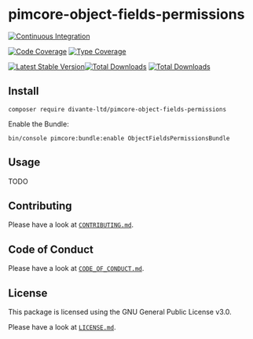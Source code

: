 # pimcore-object-fields-permissions

[![Continuous Integration](https://github.com/divanteltd/pimcore-object-fields-permissions/workflows/Continuous%20Integration/badge.svg)](https://github.com/divanteltd/pimcore-object-fields-permissions/actions)

[![Code Coverage](https://codecov.io/gh/divanteltd/pimcore-object-fields-permissions/branch/master/graph/badge.svg)](https://codecov.io/gh/divanteltd/pimcore-object-fields-permissions)
[![Type Coverage](https://shepherd.dev/github/divanteltd/pimcore-object-fields-permissions/coverage.svg)](https://shepherd.dev/github/divanteltd/pimcore-object-fields-permissions)

[![Latest Stable Version](https://poser.pugx.org/divante-ltd/pimcore-object-fields-permissions/v/stable)](https://packagist.org/packages/divante-ltd/pimcore-object-fields-permissions)[![Total Downloads](https://poser.pugx.org/divanteltd/pimcore-object-fields-permissions/downloads)](https://packagist.org/packages/divanteltd/pimcore-object-fields-permissions)
[![Total Downloads](https://poser.pugx.org/divante-ltd/pimcore-object-fields-permissions/downloads)](https://packagist.org/packages/divante-ltd/pimcore-object-fields-permissions)

## Install

```
composer require divante-ltd/pimcore-object-fields-permissions
```

Enable the Bundle:
```
bin/console pimcore:bundle:enable ObjectFieldsPermissionsBundle

```
## Usage

TODO

## Contributing

Please have a look at [`CONTRIBUTING.md`](.github/CONTRIBUTING.md).

## Code of Conduct

Please have a look at [`CODE_OF_CONDUCT.md`](.github/CODE_OF_CONDUCT.md).

## License

This package is licensed using the GNU General Public License v3.0.

Please have a look at [`LICENSE.md`](LICENSE.md).
